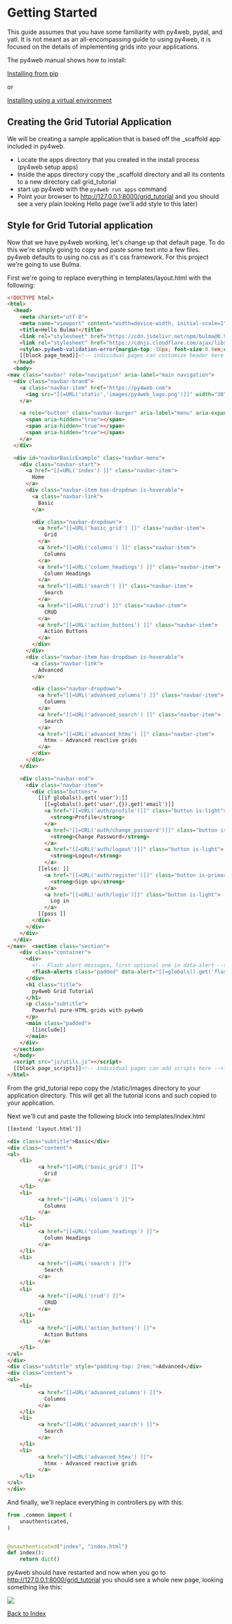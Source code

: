 # Getting Started

This guide assumes that you have some familiarity with py4web, pydal, and yatl.  It is
not meant as an all-encompassing guide to using py4web, it is focused on the details 
of implementing grids into your applications.

The py4web manual shows how to install: 

[Installing from pip](https://py4web.com/_documentation/static/en/chapter-03.html#installing-from-pip)

or 

[Installing using a virtual environment](https://py4web.com/_documentation/static/en/chapter-03.html#installing-using-a-virtual-environment)

## Creating the Grid Tutorial Application

We will be creating a sample application that is based off the _scaffold app included in py4web.

- Locate the apps directory that you created in the install process (py4web setup apps)
- Inside the apps directory copy the _scaffold directory and all its contents to a new directory call grid_tutorial
- start up py4web with the `py4web run apps` command
- Point your browser to http://127.0.0.1:8000/grid_tutorial and you should see a very plain looking Hello page (we'll add style to this later) 

## Style for Grid Tutorial application
Now that we have py4web working, let's change up that default page. To do this we're simply going to copy and 
paste some text into a few files. py4web defaults to using no.css as it's css framework. For
this project we're going to use Bulma.

First we're going to replace everything in templates/layout.html with the following:

```html
<!DOCTYPE html>
<html>
  <head>
    <meta charset="utf-8">
    <meta name="viewport" content="width=device-width, initial-scale=1">
    <title>Hello Bulma!</title>
    <link rel="stylesheet" href="https://cdn.jsdelivr.net/npm/bulma@0.9.3/css/bulma.min.css">
    <link rel="stylesheet" href="https://cdnjs.cloudflare.com/ajax/libs/font-awesome/5.14.0/css/all.min.css" integrity="sha512-1PKOgIY59xJ8Co8+NE6FZ+LOAZKjy+KY8iq0G4B3CyeY6wYHN3yt9PW0XpSriVlkMXe40PTKnXrLnZ9+fkDaog==" crossorigin="anonymous" />
    <style>.py4web-validation-error{margin-top:-16px; font-size:0.8em;color:red}</style>
    [[block page_head]]<!-- individual pages can customize header here -->[[end]]
  </head>
  <body>
<nav class="navbar" role="navigation" aria-label="main navigation">
  <div class="navbar-brand">
    <a class="navbar-item" href="https://py4web.com">
      <img src="[[=URL('static','images/py4web_logo.png')]]" width="30" height="30">
    </a>

    <a role="button" class="navbar-burger" aria-label="menu" aria-expanded="false" data-target="navbarBasicExample">
      <span aria-hidden="true"></span>
      <span aria-hidden="true"></span>
      <span aria-hidden="true"></span>
    </a>
  </div>

  <div id="navbarBasicExample" class="navbar-menu">
    <div class="navbar-start">
      <a href="[[=URL('index') ]]" class="navbar-item">
        Home
      </a>
      <div class="navbar-item has-dropdown is-hoverable">
        <a class="navbar-link">
          Basic
        </a>

        <div class="navbar-dropdown">
          <a href="[[=URL('basic_grid') ]]" class="navbar-item">
            Grid
          </a>
          <a href="[[=URL('columns') ]]" class="navbar-item">
            Columns
          </a>
          <a href="[[=URL('column_headings') ]]" class="navbar-item">
            Column Headings
          </a>
          <a href="[[=URL('search') ]]" class="navbar-item">
            Search
          </a>
          <a href="[[=URL('crud') ]]" class="navbar-item">
            CRUD
          </a>
          <a href="[[=URL('action_buttons') ]]" class="navbar-item">
            Action Buttons
          </a>
        </div>
      </div>
      <div class="navbar-item has-dropdown is-hoverable">
        <a class="navbar-link">
          Advanced
        </a>

        <div class="navbar-dropdown">
          <a href="[[=URL('advanced_columns') ]]" class="navbar-item">
            Columns
          </a>
          <a href="[[=URL('advanced_search') ]]" class="navbar-item">
            Search
          </a>
          <a href="[[=URL('advanced_htmx') ]]" class="navbar-item">
            htmx - Advanced reactive grids
          </a>
        </div>
      </div>
    </div>

    <div class="navbar-end">
      <div class="navbar-item">
        <div class="buttons">
          [[if globals().get('user'):]]
            [[=globals().get('user',{}).get('email')]]
            <a href="[[=URL('auth/profile')]]" class="button is-light">
              <strong>Profile</strong>
            </a>
            <a href="[[=URL('auth/change_password')]]" class="button is-light">
              <strong>Change Password</strong>
            </a>
            <a href="[[=URL('auth/logout')]]" class="button is-light">
              <strong>Logout</strong>
            </a>
          [[else: ]]
            <a href="[[=URL('auth/register')]]" class="button is-primary">
              <strong>Sign up</strong>
            </a>
            <a href="[[=URL('auth/login')]]" class="button is-light">
              Log in
            </a>
          [[pass ]]
        </div>
      </div>
    </div>
  </div>
</nav>  <section class="section">
    <div class="container">
      <div>
        <!-- Flash alert messages, first optional one in data-alert -->
        <flash-alerts class="padded" data-alert="[[=globals().get('flash','')]]"></flash-alerts>
      </div>
      <h1 class="title">
        py4web Grid Tutorial
      </h1>
      <p class="subtitle">
        Powerful pure-HTML grids with py4web
      </p>
      <main class="padded">
        [[include]]
      </main>
    </div>
  </section>
  </body>
  <script src="js/utils.js"></script>
  [[block page_scripts]]<!-- individual pages can add scripts here -->[[end]]
</html>
```

From the grid_tutorial repo copy the /static/images directory to your application directory. This
will get all the tutorial icons and such copied to your application.

Next we'll cut and paste the following block into templates/index.html
```html
[[extend 'layout.html']]

<div class="subtitle">Basic</div>
<div class="content">
<ul>
    <li>
          <a href="[[=URL('basic_grid') ]]">
            Grid
          </a>
    </li>
    <li>
          <a href="[[=URL('columns') ]]">
            Columns
          </a>
    </li>
    <li>
          <a href="[[=URL('column_headings') ]]">
            Column Headings
          </a>
    </li>
    <li>
          <a href="[[=URL('search') ]]">
            Search
          </a>
    </li>
    <li>
          <a href="[[=URL('crud') ]]">
            CRUD
          </a>
    </li>
    <li>
          <a href="[[=URL('action_buttons') ]]">
            Action Buttons
          </a>
    </li>
</ul>
</div>
<div class="subtitle" style="padding-top: 2rem;">Advanced</div>
<div class="content">
<ul>
    <li>
          <a href="[[=URL('advanced_columns') ]]">
            Columns
          </a>
    </li>
    <li>
          <a href="[[=URL('advanced_search') ]]">
            Search
          </a>
    </li>
    <li>
          <a href="[[=URL('advanced_htmx') ]]">
            htmx - Advanced reactive grids
          </a>
    </li>
</ul>
</div>
```

And finally, we'll replace everything in controllers.py with this:

```python
from .common import (
    unauthenticated,
)


@unauthenticated("index", "index.html")
def index():
    return dict()
```

py4web should have restarted and now when you go to http://127.0.0.1:8000/grid_tutorial you
should see a whole new page, looking something like this:

![](../static/images/grid_tutorial_start.png)

[Back to Index](../README.md)
